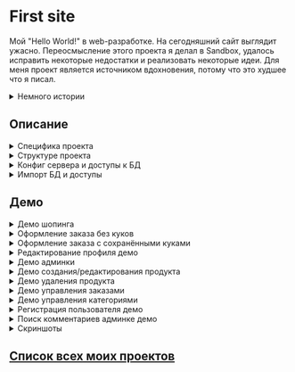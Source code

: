 # First site

Мой "Hello World!" в web-разработке. На сегодняшний сайт выглядит ужасно. 
 Переосмысление этого проекта я делал в Sandbox, удалось исправить некоторые недостатки и реализовать некоторые идеи. 
 Для меня проект является источником вдохновения, потому что это худшее что я писал.

<details>
    <summary>Немного истории</summary>
    
  Сайт не разрабатывался с нуля, а был взят за основу сайт из курса про создание интернет магазина года 2015 от Виктора
  Зинченко(php-start.com). В процесса его переделывания под себя я учил PHP (узнавал о существововании старых и плохих практик).
  На тот момент времени о вёрстке я знал только основые css-свойства и представление о том что блочная вёрстка на float это
  модно. Bootstrap для меня оставался загадкой.    
  
  Найдутся люди, которые скажут что код - говно. Они будут правы. Другая правда заключаетс что подобные курсы не ставят 
  цели научить писать хороший код, а предоставляют возможность войти в професию пусть и под унизительным словосочетанием
  говно-кодер. Не всем везёт со становлением на путь совершенного кода, я из тех кому не повезло.
  
  После получения автомата благодаря сайту, я через неделю раздобыл бесплатный shared-хостинг на который перенёс сайт.
  Поучился переносу, а потом какое-то время использовал хостинг как песочницу для изучения темы дипломой работы.
  
  Этот проект лёг в основу новой песочницы для чистого PHP.
</details> 

## Описание

<details>
    <summary>Специфика проекта</summary>
    
  * MVC 
  * Структура проекта
  * PSR-0 со своем автозагрузчиком
  * Отсутствие сторонних пакетов
  * Отсутсвие namespace
  * Генерация капчи с помощью древнего скрипта тянущая зависимость от расшерения gd
  * Взаимодействия с БД через PDO и параметризированные запросы
  * ЧПУ
  * Своя реализация роутера основанная на регулярках, массиве роутов, call_user_func
  * Регистрация маршрутов через массив в файле <code>config/routes</code>, где в виде ключ=>значение задаётся регулярное 
  выражение как ключ, а значением является url написанный стиле ZF, который и вызывается соответствующим образом.
  * Аутентификация в админку через basic auth от  Apache
  * Отсутвие валидации данных на клиентской стороне
  * Валидация данных форм на сервере присутствует
  * CRUD над основным сущностями сайта: товары, категории, пользователи, комментарии, заказы
  * Есть также у сущностей специфичные флаги, например отображение у товаров и категорий. У пользователей это флаг
   блокировки (может ли пользователь авторизоваться)
  * Есть личный кабинет у пользователя для просмотра заказов, изменения аватара и имени
  * Предусмотрена покупка товаров, комментирование
  * Административная и клиентская часть сайта дублируют друга, в своё время явно роуты не понял до конца. Хотя случалось
   мне видеть, такую многосайтовость на одном взрослом проекте
  * Пароли все хэшируются
  * Отсутвуют 404, 500 ошибки
  * С точки зрения реального интернет магазина в проекте всё плохо
  * В админке валидация до ума недоведена из-за дублирования плохого кода, плюс есть более элегантные решения
</details>


<details>
    <summary>Структуре проекта</summary>
   
   - Administrator - панель администратора 
   - Controllers - толстенькие контроллеры с бизнес логикой
   - Models - модели с запросами к БД
   - Views - отображаемые страницы html+php
   - Components содержит отдельные компоненты, где каждый решает свою специфическую задачу
   - Config - содержит файлы маршрутами и параметрами подключения к БД
   - Templates - папка со стилями
   - Uploads содержит загружаемые пользователями файлы
</details>



<details>
    <summary>Конфиг сервера и доступы к БД</summary>
    Минимальный конфиг в apache 2.4 для OpenServer:
    <code>
    
        <VirtualHost *:%httpport%>    
            DocumentRoot    "%hostdir%"
            ServerName      "%host%"
            ServerAlias     "%host%" %aliases%
        
            <Directory     "%hostdir%"> 
                Require all granted
            </Directory>
        
        </VirtualHost>
        
   </code>
    
</details>

<details>
    <summary>Импорт БД и доступы</summary>
    
   Не забудьте проверить данные о подключении к БД в файле <code>config/db_params</code>. Импортируйте файл mysite.sql.
   Чтобы зайти в панель администратора зайдите на /admin логин admin пароль 12345678
   Логин тестового пользователя test@mail.ru пароль test1234
</details>

## Демо

<details>
    <summary>Демо шопинга</summary>
 
![shoping non auth gif][ShopingNonAuthGif]
</details>

<details>
    <summary>Оформление заказа без куков</summary>
 
![order with auth gif][OrderWithAuthGif]
</details>

<details>
    <summary>Оформление заказа с сохранёнными куками</summary>
 
![order with auth cookie gif][OrderWithAuthCookieGif]
</details>

<details>
    <summary>Редактирование профиля демо</summary>
 
![edit user gif][EditUserGif]
</details>

<details>
    <summary>Демо админки</summary>
 
![review admin gif][ReviewAdminGif]
</details>

<details>
    <summary>Демо создания/редактирования продукта</summary>
 
![create edit product gif][CreateEditProductGif]
</details>

<details>
    <summary>Демо удаления продукта</summary>
 
![delete product gif][DeleteProductGif]
</details>


<details>
    <summary>Демо управления заказами</summary>
 
![create edit delete order][CreateEditDeleteOrder]
</details>

<details>
    <summary>Демо управления категориями</summary>
 
![category demo gif][CategoryDemoGif]
</details>


<details>
    <summary>Регистрация пользователя демо</summary>
 
![register user gif][RegisterUserGif]
</details>

<details>
    <summary>Поиск комментариев админке демо</summary>
 
![search comment][SearchComment]
</details>

<details>
    <summary>Скриншоты</summary>
  
 ![screen 1][Screen1]
 ![screen 2][Screen2]
 ![screen 3][Screen3]
 ![screen 4][Screen4]
 ![screen 5][Screen5]
 ![screen 6][Screen6]
 ![screen 7][Screen7]
 ![screen 8][Screen8]
 ![screen 9][Screen9]
 ![screen 10][Screen10]
 ![screen 11][Screen11]
 ![screen 12][Screen12]
 ![screen 13][Screen13]
 ![screen 14][Screen14]
 ![screen 15][Screen15]
 ![screen 16][Screen16]
 ![screen 17][Screen17]
 ![screen 18][Screen18]
 ![screen 19][Screen19]
 ![screen 20][Screen20]
 ![screen 21][Screen21]
 ![screen 22][Screen22]
 ![screen 23][Screen23]
 ![screen 24][Screen24]
 ![screen 25][Screen25]
 ![screen 26][Screen26]
 ![screen 27][Screen27]
 ![screen 28][Screen28]
 ![screen 29][Screen29]
 ![screen 30][Screen30]
 ![screen 31][Screen31]
 ![screen 32][Screen32]
 ![screen 33][Screen33]
</details>

## [Список всех моих проектов][ListAllMyProject]

[ListAllMyProject]:<https://github.com/iebrosalin/all_public_projects>

[ShopingNonAuthGif]:<https://github.com/iebrosalin/public_web/blob/backend/pure_php/first_site/descriptions/gif/shopping_non_auth.gif>
[OrderWithAuthGif]:<https://github.com/iebrosalin/public_web/blob/backend/pure_php/first_site/descriptions/gif/order_with_auth.gif>
[OrderWithAuthCookieGif]:<https://github.com/iebrosalin/public_web/blob/backend/pure_php/first_site/descriptions/gif/order_with_auth_cookie.gif>
[EditUserGif]:<https://github.com/iebrosalin/public_web/blob/backend/pure_php/first_site/descriptions/gif/edite_user.gif>
[CommentGif]:<https://github.com/iebrosalin/public_web/blob/backend/pure_php/first_site/descriptions/gif/comment.gif>
[ReviewAdminGif]:<https://github.com/iebrosalin/public_web/blob/backend/pure_php/first_site/descriptions/gif/review_admin.gif>
[CreateEditProductGif]:<https://github.com/iebrosalin/public_web/blob/backend/pure_php/first_site/descriptions/gif/create_edit_product.gif>
[DeleteProductGif]:<https://github.com/iebrosalin/public_web/blob/backend/pure_php/first_site/descriptions/gif/delete_product.gif>
[CreateEditDeleteOrder]:<https://github.com/iebrosalin/public_web/blob/backend/pure_php/first_site/descriptions/gif/create_edit_delete_order.gif>
[CategoryDemoGif]:<https://github.com/iebrosalin/public_web/blob/backend/pure_php/first_site/descriptions/gif/category_demo.gif>
[RegisterUserGif]:<https://github.com/iebrosalin/public_web/blob/backend/pure_php/first_site/descriptions/gif/register_user.gif>
[SearchComment]:<https://github.com/iebrosalin/public_web/blob/backend/pure_php/first_site/descriptions/gif/search_comment.gif>


[Screen1]:<https://github.com/iebrosalin/public_web/blob/backend/pure_php/first_site/descriptions/screens/1.png>
[Screen2]:<https://github.com/iebrosalin/public_web/blob/backend/pure_php/first_site/descriptions/screens/1.png>
[Screen3]:<https://github.com/iebrosalin/public_web/blob/backend/pure_php/first_site/descriptions/screens/1.png>
[Screen4]:<https://github.com/iebrosalin/public_web/blob/backend/pure_php/first_site/descriptions/screens/1.png>
[Screen5]:<https://github.com/iebrosalin/public_web/blob/backend/pure_php/first_site/descriptions/screens/1.png>
[Screen6]:<https://github.com/iebrosalin/public_web/blob/backend/pure_php/first_site/descriptions/screens/1.png>
[Screen7]:<https://github.com/iebrosalin/public_web/blob/backend/pure_php/first_site/descriptions/screens/1.png>
[Screen8]:<https://github.com/iebrosalin/public_web/blob/backend/pure_php/first_site/descriptions/screens/1.png>
[Screen9]:<https://github.com/iebrosalin/public_web/blob/backend/pure_php/first_site/descriptions/screens/1.png>
[Screen10]:<https://github.com/iebrosalin/public_web/blob/backend/pure_php/first_site/descriptions/screens/1.png>
[Screen11]:<https://github.com/iebrosalin/public_web/blob/backend/pure_php/first_site/descriptions/screens/1.png>
[Screen12]:<https://github.com/iebrosalin/public_web/blob/backend/pure_php/first_site/descriptions/screens/1.png>
[Screen13]:<https://github.com/iebrosalin/public_web/blob/backend/pure_php/first_site/descriptions/screens/1.png>
[Screen14]:<https://github.com/iebrosalin/public_web/blob/backend/pure_php/first_site/descriptions/screens/1.png>
[Screen15]:<https://github.com/iebrosalin/public_web/blob/backend/pure_php/first_site/descriptions/screens/1.png>
[Screen16]:<https://github.com/iebrosalin/public_web/blob/backend/pure_php/first_site/descriptions/screens/1.png>
[Screen17]:<https://github.com/iebrosalin/public_web/blob/backend/pure_php/first_site/descriptions/screens/1.png>
[Screen18]:<https://github.com/iebrosalin/public_web/blob/backend/pure_php/first_site/descriptions/screens/1.png>
[Screen19]:<https://github.com/iebrosalin/public_web/blob/backend/pure_php/first_site/descriptions/screens/1.png>
[Screen20]:<https://github.com/iebrosalin/public_web/blob/backend/pure_php/first_site/descriptions/screens/1.png>
[Screen21]:<https://github.com/iebrosalin/public_web/blob/backend/pure_php/first_site/descriptions/screens/1.png>
[Screen22]:<https://github.com/iebrosalin/public_web/blob/backend/pure_php/first_site/descriptions/screens/1.png>
[Screen23]:<https://github.com/iebrosalin/public_web/blob/backend/pure_php/first_site/descriptions/screens/1.png>
[Screen24]:<https://github.com/iebrosalin/public_web/blob/backend/pure_php/first_site/descriptions/screens/1.png>
[Screen25]:<https://github.com/iebrosalin/public_web/blob/backend/pure_php/first_site/descriptions/screens/1.png>
[Screen26]:<https://github.com/iebrosalin/public_web/blob/backend/pure_php/first_site/descriptions/screens/1.png>
[Screen27]:<https://github.com/iebrosalin/public_web/blob/backend/pure_php/first_site/descriptions/screens/1.png>
[Screen28]:<https://github.com/iebrosalin/public_web/blob/backend/pure_php/first_site/descriptions/screens/1.png>
[Screen29]:<https://github.com/iebrosalin/public_web/blob/backend/pure_php/first_site/descriptions/screens/1.png>
[Screen30]:<https://github.com/iebrosalin/public_web/blob/backend/pure_php/first_site/descriptions/screens/1.png>
[Screen31]:<https://github.com/iebrosalin/public_web/blob/backend/pure_php/first_site/descriptions/screens/1.png>
[Screen32]:<https://github.com/iebrosalin/public_web/blob/backend/pure_php/first_site/descriptions/screens/1.png>
[Screen33]:<https://github.com/iebrosalin/public_web/blob/backend/pure_php/first_site/descriptions/screens/1.png>
